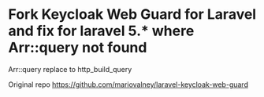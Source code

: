 # Fork Keycloak Web Guard for Laravel and fix for laravel 5.* where Arr::query not found

Arr::query replace to http_build_query

Original repo https://github.com/mariovalney/laravel-keycloak-web-guard

